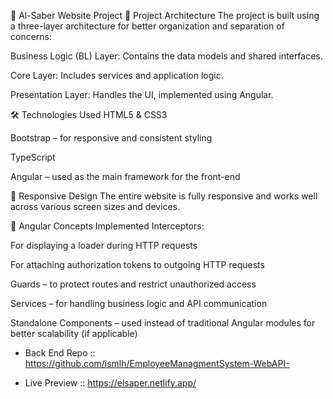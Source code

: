 💼 Al-Saber Website Project
🧱 Project Architecture
The project is built using a three-layer architecture for better organization and separation of concerns:

Business Logic (BL) Layer: Contains the data models and shared interfaces.

Core Layer: Includes services and application logic.

Presentation Layer: Handles the UI, implemented using Angular.

🛠️ Technologies Used
HTML5 & CSS3

Bootstrap – for responsive and consistent styling

TypeScript

Angular – used as the main framework for the front-end

📱 Responsive Design
The entire website is fully responsive and works well across various screen sizes and devices.

🚀 Angular Concepts Implemented
Interceptors:

For displaying a loader during HTTP requests



For attaching authorization tokens to outgoing HTTP requests

Guards – to protect routes and restrict unauthorized access

Services – for handling business logic and API communication

Standalone Components – used instead of traditional Angular modules for better scalability (if applicable)


- Back End Repo :: https://github.com/ismlh/EmployeeManagmentSystem-WebAPI- 

- Live Preview :: https://elsaper.netlify.app/


